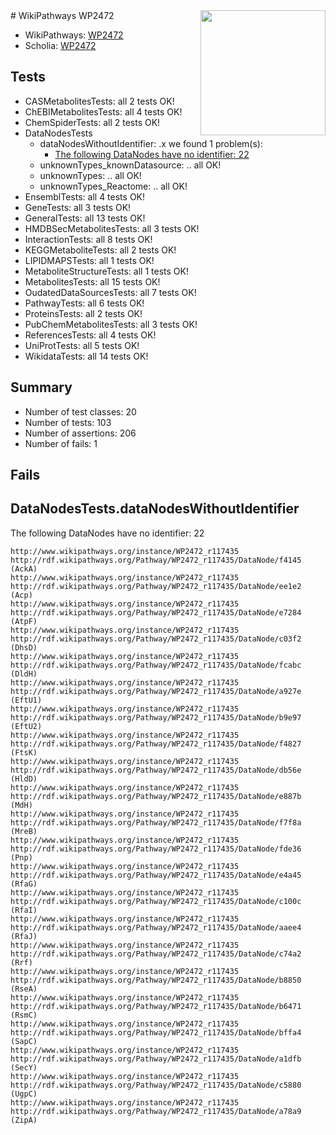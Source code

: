 <img style="float: right; width: 200px" src="https://upload.wikimedia.org/wikipedia/commons/thumb/8/83/Wplogo_with_text_500.png/640px-Wplogo_with_text_500.png" />
# WikiPathways WP2472

* WikiPathways: [WP2472](https://new.wikipathways.org/pathways/WP2472)
* Scholia: [WP2472](https://scholia.toolforge.org/wikipathways/WP2472)
## Tests
* CASMetabolitesTests: all 2 tests OK!
* ChEBIMetabolitesTests: all 4 tests OK!
* ChemSpiderTests: all 2 tests OK!
* DataNodesTests
    * dataNodesWithoutIdentifier: .x we found 1 problem(s):
        * [The following DataNodes have no identifier: 22](#8792c4b1)
    * unknownTypes_knownDatasource: .. all OK!
    * unknownTypes: .. all OK!
    * unknownTypes_Reactome: .. all OK!
* EnsemblTests: all 4 tests OK!
* GeneTests: all 3 tests OK!
* GeneralTests: all 13 tests OK!
* HMDBSecMetabolitesTests: all 3 tests OK!
* InteractionTests: all 8 tests OK!
* KEGGMetaboliteTests: all 2 tests OK!
* LIPIDMAPSTests: all 1 tests OK!
* MetaboliteStructureTests: all 1 tests OK!
* MetabolitesTests: all 15 tests OK!
* OudatedDataSourcesTests: all 7 tests OK!
* PathwayTests: all 6 tests OK!
* ProteinsTests: all 2 tests OK!
* PubChemMetabolitesTests: all 3 tests OK!
* ReferencesTests: all 4 tests OK!
* UniProtTests: all 5 tests OK!
* WikidataTests: all 14 tests OK!


## Summary

* Number of test classes: 20
* Number of tests: 103
* Number of assertions: 206
* Number of fails: 1

## Fails

<a name="8792c4b1" />

## DataNodesTests.dataNodesWithoutIdentifier

The following DataNodes have no identifier: 22
```
http://www.wikipathways.org/instance/WP2472_r117435 http://rdf.wikipathways.org/Pathway/WP2472_r117435/DataNode/f4145 (AckA)
http://www.wikipathways.org/instance/WP2472_r117435 http://rdf.wikipathways.org/Pathway/WP2472_r117435/DataNode/ee1e2 (Acp)
http://www.wikipathways.org/instance/WP2472_r117435 http://rdf.wikipathways.org/Pathway/WP2472_r117435/DataNode/e7284 (AtpF)
http://www.wikipathways.org/instance/WP2472_r117435 http://rdf.wikipathways.org/Pathway/WP2472_r117435/DataNode/c03f2 (DhsD)
http://www.wikipathways.org/instance/WP2472_r117435 http://rdf.wikipathways.org/Pathway/WP2472_r117435/DataNode/fcabc (DldH)
http://www.wikipathways.org/instance/WP2472_r117435 http://rdf.wikipathways.org/Pathway/WP2472_r117435/DataNode/a927e (EftU1)
http://www.wikipathways.org/instance/WP2472_r117435 http://rdf.wikipathways.org/Pathway/WP2472_r117435/DataNode/b9e97 (EftU2)
http://www.wikipathways.org/instance/WP2472_r117435 http://rdf.wikipathways.org/Pathway/WP2472_r117435/DataNode/f4827 (FtsK)
http://www.wikipathways.org/instance/WP2472_r117435 http://rdf.wikipathways.org/Pathway/WP2472_r117435/DataNode/db56e (HldD)
http://www.wikipathways.org/instance/WP2472_r117435 http://rdf.wikipathways.org/Pathway/WP2472_r117435/DataNode/e887b (MdH)
http://www.wikipathways.org/instance/WP2472_r117435 http://rdf.wikipathways.org/Pathway/WP2472_r117435/DataNode/f7f8a (MreB)
http://www.wikipathways.org/instance/WP2472_r117435 http://rdf.wikipathways.org/Pathway/WP2472_r117435/DataNode/fde36 (Pnp)
http://www.wikipathways.org/instance/WP2472_r117435 http://rdf.wikipathways.org/Pathway/WP2472_r117435/DataNode/e4a45 (RfaG)
http://www.wikipathways.org/instance/WP2472_r117435 http://rdf.wikipathways.org/Pathway/WP2472_r117435/DataNode/c100c (RfaI)
http://www.wikipathways.org/instance/WP2472_r117435 http://rdf.wikipathways.org/Pathway/WP2472_r117435/DataNode/aaee4 (RfaJ)
http://www.wikipathways.org/instance/WP2472_r117435 http://rdf.wikipathways.org/Pathway/WP2472_r117435/DataNode/c74a2 (Rrf)
http://www.wikipathways.org/instance/WP2472_r117435 http://rdf.wikipathways.org/Pathway/WP2472_r117435/DataNode/b8850 (RseA)
http://www.wikipathways.org/instance/WP2472_r117435 http://rdf.wikipathways.org/Pathway/WP2472_r117435/DataNode/b6471 (RsmC)
http://www.wikipathways.org/instance/WP2472_r117435 http://rdf.wikipathways.org/Pathway/WP2472_r117435/DataNode/bffa4 (SapC)
http://www.wikipathways.org/instance/WP2472_r117435 http://rdf.wikipathways.org/Pathway/WP2472_r117435/DataNode/a1dfb (SecY)
http://www.wikipathways.org/instance/WP2472_r117435 http://rdf.wikipathways.org/Pathway/WP2472_r117435/DataNode/c5880 (UgpC)
http://www.wikipathways.org/instance/WP2472_r117435 http://rdf.wikipathways.org/Pathway/WP2472_r117435/DataNode/a78a9 (ZipA)
```

